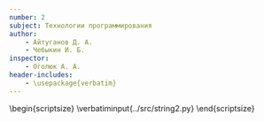 ```yaml
---
number: 2
subject: Технологии программирования
author:
	- Айтуганов Д. А.
	- Чебыкин И. Б.
inspector:
	- Оголюк А. А.
header-includes:
	- \usepackage{verbatim}
---
```


\begin{scriptsize}
\verbatiminput{../src/string2.py}
\end{scriptsize}
